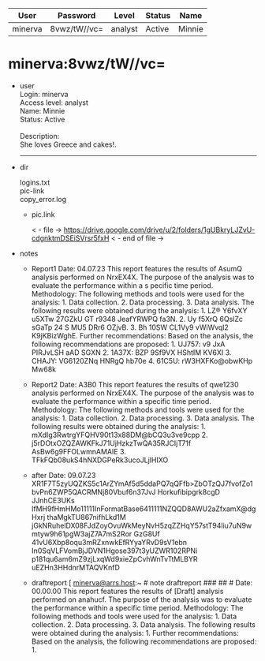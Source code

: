 | User         | Password                          | Level    | Status     | Name          |  
|--------------|-----------------------------------|----------|------------|---------------|  
| minerva      | 8vwz/tW//vc=                      | analyst  | Active     | Minnie        |

# minerva:8vwz/tW//vc=
* user  
  	Login: minerva  <br>
  	Access level: analyst  <br>
  	Name: Minnie  <br>
  	Status: Active  <br>
	<br>
     	Description:  <br>
  	She loves Greece and cakes!.  <br>
  
  	---
  
* dir
     
  logins.txt  
  pic-link  
  copy_error.log  

  * pic.link
    
    < - file ->
    https://drive.google.com/drive/u/2/folders/1gUBkryLJZvU-cdgnktmDSEiSVrsr5fxH
    < - end of file ->

* notes

  * Report1
         Date: 04.07.23
         This report features the results of AsumQ analysis performed on NrxEX4X. The purpose of the analysis was to evaluate the performance within a s pecific time period.
         Methodology: The following methods and tools were used for the analysis:
         1. Data collection.
         2. Data processing.
         3. Data analysis.
         The following results were obtained during the analysis:
         1. LZ® Y6fvXY u5XTw 27GZkU GT r9348 JeafYRWPQ fa3N.
         2. Uy f5XrQ 6QslZc sGaTp 24 S MU5 DRr6 OZjvB.
         3. Bh 10SW CL1Vy9 vWiWvql2 K9jKBizWghE.
         Further recommendations: Based on the analysis, the following recommendations are proposed:
         1. UJ757: v9 JxA PIRJvLSH aAD SGXN
         2. 1A37X: BZP 9Sf9VX HShtIM KV6XI 3. CHAJY: VG6120ZNq HNRgQ hb70e 4. 61C5U: rW3HXFKo@obwKHp Mw68k

  * Report2
         Date: A3B0
         This report features the results of qwe1230 analysis performed on NrxEX4X. The purpose of the analysis was to evaluate the performance within a specific time period.
         Methodology: The following methods and tools were used for the analysis:
         1. Data collection.
         2. Data processing.
         3. Data analysis.
         The following results were obtained during the analysis:
         1. mXdIg3RwtrgYFQHV90t13x88DM@bCQ3u3ve9cpp
         2. j5rDOtxOZQZAWKFkJ71UjHzkzTwQA35RJCIjT71f AsBw6g9FFOLwmnAMAIE
         3. TFkFQb08ukS4hNXDGPeRk3ucoJLjlHIXO
    
  * after
        Date: 09.07.23
        XR1F7T5zyUQZKS5c1ArZYmAf5d5ddaPQ7qQFfb>ZbOTzQJ7fvofZo1bvPn6ZWP5QACRMNj80Vbuf6n37JvJ Horkufibipgrk8cgD JJnhCE3UKs lfMH9fHmHMo11111InFormatBase6411111NZQQD8AWU2aZfxamX@dgHxrj thaMgkTU867nifhLkd1M
        jGkNRuhelDX08FJdZoyOvuWkMeyNvH5zqZZHqY57stT94liu7uN9wmtyw9h61pgW3ajZ7A7mS2Ror GzG8Uf 41vU6Xbp8oqu3mRZxnwkEfRYyaYRvD9sV1ebn
        In0SqVLFVomBjJDVN1Hgose397t3yUZWR102RPNi
        p181qu6am6mZ9zjLxqWd9xieZpCvhWnTvTtMLBYR
        uEZHn3HHdnrMTAQVKnfD
    
  * draftreport
        [ minerva@arrs.host:~ # note draftreport
        ### ## #
        Date: 00.00.00
        This report features the results of [Draft] analysis performed on anahucf. The purpose of the analysis was to evaluate the performance within a specific time period.
        Methodology: The following methods and tools were used for the analysis:
        1. Data collection.
        2. Data processing.
        3. Data analysis.
        The following results were obtained during the analysis:
        1.
        Further recommendations: Based on the analysis, the following recommendations are proposed:
        1.
